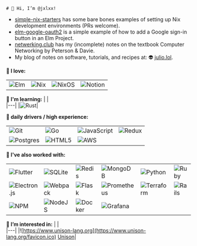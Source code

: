 ```
# 👋 Hi, I’m @jxlxx!
```

- [simple-nix-starters](https://github.com/jxlxx/simple-nix-starters) has some bare bones examples of setting up Nix development environments (PRs welcome).
- [elm-google-oauth2](https://github.com/jxlxx/elm-google-oauth2) is a simple example of how to add a Google sign-in button in an Elm Project.
- [netwerking.club](https://jxlxx.github.io/netwerking.club/) has my (incomplete) notes on the textbook Computer Networking by Peterson & Davie.
- My blog of notes on software, tutorials, and recipes at: 👽 [julio.lol](https://julio.lol/).

**💞️ I love:**  

|   |   |   |   |   
|---|---|---|---|
| ![Elm](https://img.shields.io/badge/Elm-60B5CC?style=for-the-badge&logo=elm&logoColor=white) | ![Nix](https://img.shields.io/badge/NIX-5277C3.svg?style=for-the-badge&logo=NixOS&logoColor=white) | ![NixOS](https://img.shields.io/badge/NIXOS-5277C3.svg?style=for-the-badge&logo=NixOS&logoColor=white) | ![Notion](https://img.shields.io/badge/Notion-%23000000.svg?style=for-the-badge&logo=notion&logoColor=white) |
 
**🌱 I'm learning:**
|   |   
|---|
|![Rust](https://img.shields.io/badge/rust-%23000000.svg?style=for-the-badge&logo=rust&logoColor=white)|

**🫡 daily drivers / high experience:**

|   |   |   |   |   
|---|---|---|---|
| ![Git](https://img.shields.io/badge/git-%23F05033.svg?style=for-the-badge&logo=git&logoColor=white) | ![Go](https://img.shields.io/badge/go-%2300ADD8.svg?style=for-the-badge&logo=go&logoColor=white) | ![JavaScript](https://img.shields.io/badge/javascript-%23323330.svg?style=for-the-badge&logo=javascript&logoColor=%23F7DF1E) | ![Redux](https://img.shields.io/badge/redux-%23593d88.svg?style=for-the-badge&logo=redux&logoColor=white) |
| ![Postgres](https://img.shields.io/badge/postgres-%23316192.svg?style=for-the-badge&logo=postgresql&logoColor=white) | ![HTML5](https://img.shields.io/badge/html5-%23E34F26.svg?style=for-the-badge&logo=html5&logoColor=white) | ![AWS](https://img.shields.io/badge/AWS-%23FF9900.svg?style=for-the-badge&logo=amazon-aws&logoColor=white) |


**🤝 I've also worked with:**

|   |   |   |   |   |   |   
|---|---|---|---|---|---|
|![Flutter](https://img.shields.io/badge/Flutter-%2302569B.svg?style=for-the-badge&logo=Flutter&logoColor=white) |![SQLite](https://img.shields.io/badge/sqlite-%2307405e.svg?style=for-the-badge&logo=sqlite&logoColor=white) |![Redis](https://img.shields.io/badge/redis-%23DD0031.svg?style=for-the-badge&logo=redis&logoColor=white) |![MongoDB](https://img.shields.io/badge/MongoDB-%234ea94b.svg?style=for-the-badge&logo=mongodb&logoColor=white) |![Python](https://img.shields.io/badge/python-3670A0?style=for-the-badge&logo=python&logoColor=ffdd54) |![Ruby](https://img.shields.io/badge/ruby-%23CC342D.svg?style=for-the-badge&logo=ruby&logoColor=white) |![TypeScript](https://img.shields.io/badge/typescript-%23007ACC.svg?style=for-the-badge&logo=typescript&logoColor=white)|
|![Electron.js](https://img.shields.io/badge/Electron-191970?style=for-the-badge&logo=Electron&logoColor=white) |![Webpack](https://img.shields.io/badge/webpack-%238DD6F9.svg?style=for-the-badge&logo=webpack&logoColor=black) |![Flask](https://img.shields.io/badge/flask-%23000.svg?style=for-the-badge&logo=flask&logoColor=white) |![Prometheus](https://img.shields.io/badge/Prometheus-E6522C?style=for-the-badge&logo=Prometheus&logoColor=white) |![Terraform](https://img.shields.io/badge/terraform-%235835CC.svg?style=for-the-badge&logo=terraform&logoColor=white) |![Rails](https://img.shields.io/badge/rails-%23CC0000.svg?style=for-the-badge&logo=ruby-on-rails&logoColor=white)|
|![NPM](https://img.shields.io/badge/NPM-%23CB3837.svg?style=for-the-badge&logo=npm&logoColor=white) |![NodeJS](https://img.shields.io/badge/node.js-6DA55F?style=for-the-badge&logo=node.js&logoColor=white) |![Docker](https://img.shields.io/badge/docker-%230db7ed.svg?style=for-the-badge&logo=docker&logoColor=white) |![Grafana](https://img.shields.io/badge/grafana-%23F46800.svg?style=for-the-badge&logo=grafana&logoColor=white) | |

**👀 I’m interested in:** 
|   |   
|---|
|![https://www.unison-lang.org](https://www.unison-lang.org/favicon.ico) [Unison](https://www.unison-lang.org)|



